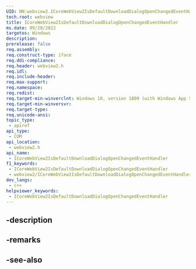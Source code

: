 ```yaml
---
UID: NN:webview2.ICoreWebView2IsDefaultDownloadDialogOpenChangedEventHandler~r1
tech.root: webview
title: ICoreWebView2IsDefaultDownloadDialogOpenChangedEventHandler
ms.date: 09/20/2022
targetos: Windows
description: 
prerelease: false
req.assembly: 
req.construct-type: iface
req.ddi-compliance: 
req.header: webview2.h
req.idl: 
req.include-header: 
req.max-support: 
req.namespace: 
req.redist: 
req.target-min-winverclnt: Windows 10, version 1809 (with Windows App SDK 1.1 or later)
req.target-min-winversvr: 
req.target-type: 
req.unicode-ansi: 
topic_type:
 - apiref
api_type:
 - COM
api_location:
 - webview2.h
api_name:
 - ICoreWebView2IsDefaultDownloadDialogOpenChangedEventHandler
f1_keywords:
 - ICoreWebView2IsDefaultDownloadDialogOpenChangedEventHandler
 - webview2/ICoreWebView2IsDefaultDownloadDialogOpenChangedEventHandler
dev_langs:
 - c++
helpviewer_keywords:
 - ICoreWebView2IsDefaultDownloadDialogOpenChangedEventHandler
---
```


## -description

## -remarks

## -see-also

